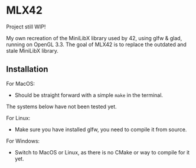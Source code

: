 # MLX42

Project still WIP!

My own recreation of the MiniLibX library used by 42, using glfw &amp; glad, running on OpenGL 3.3.
The goal of MLX42 is to replace the outdated and stale MiniLibX library.

## Installation

For MacOS:
- Should be straight forward with a simple `make` in the terminal.

The systems below have not been tested yet.

For Linux:
- Make sure you have installed glfw, you need to compile it from source.

For Windows:
- Switch to MacOS or Linux, as there is no CMake or way to compile for it yet.
